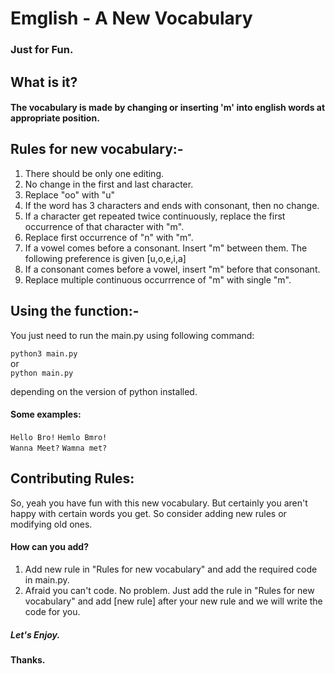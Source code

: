 # Emglish - A New Vocabulary
### Just for Fun.

## What is it?
#### The vocabulary is made by changing or inserting 'm' into english words at appropriate position.

## Rules for new vocabulary:-

1. There should be only one editing.
2. No change in the first and last character.
3. Replace "oo" with "u"
4. If the word has 3 characters and ends with consonant, then no change.
5. If a character get repeated twice continuously, replace the first occurrence of that character with "m".
6. Replace first occurrence of "n" with "m".
7. If a vowel comes before a consonant. Insert "m" between them. The following preference is given [u,o,e,i,a]
8. If a consonant comes before a vowel, insert "m" before that consonant.
9. Replace multiple continuous occurrrence of "m" with single "m".
## Using the function:-

You just need to run the main.py using following command:

```python3 main.py```  
or  
```python main.py```  

depending on the version of python installed.

#### Some examples:
```Hello Bro!```  ```Hemlo Bmro!```  
```Wanna Meet?```  ```Wamna met?```  

## Contributing Rules:

So, yeah you have fun with this new vocabulary. But certainly you aren't happy with certain words you get. So consider adding new rules or modifying old ones.


#### How can you add?

1. Add new rule in "Rules for new vocabulary" and add the required code in main.py.
2. Afraid you can't code. No problem. Just add the rule in "Rules for new vocabulary" and add [new rule] after your new rule and we will write the code for you.

##### Let's Enjoy.
#### Thanks.
